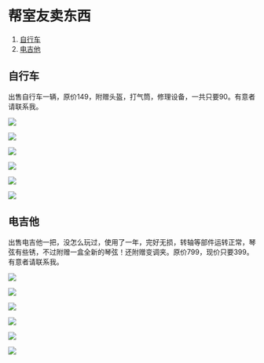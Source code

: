 # 帮室友卖东西

1. [自行车](自行车)
1. [电吉他](电吉他)

## 自行车

出售自行车一辆，原价149，附赠头盔，打气筒，修理设备，一共只要90。有意者请联系我。

![](/image/bike1.jpg)

![](/image/bike2.jpg)

![](/image/bike3.jpg)

![](/image/bike4.jpg)

![](/image/bike5.jpg)

![](/image/bike6.jpg)

## 电吉他

出售电吉他一把，没怎么玩过，使用了一年，完好无损，转轴等部件运转正常，琴弦有些锈，不过附赠一盒全新的琴弦！还附赠变调夹。原价799，现价只要399。有意者请联系我。

![](/image/guitar2-1.jpg)

![](/image/guitar2-2.jpg)

![](/image/guitar2-3.jpg)

![](/image/guitar2-4.jpg)

![](/image/guitar2-5.jpg)

![](/image/guitar2-6.jpg)
